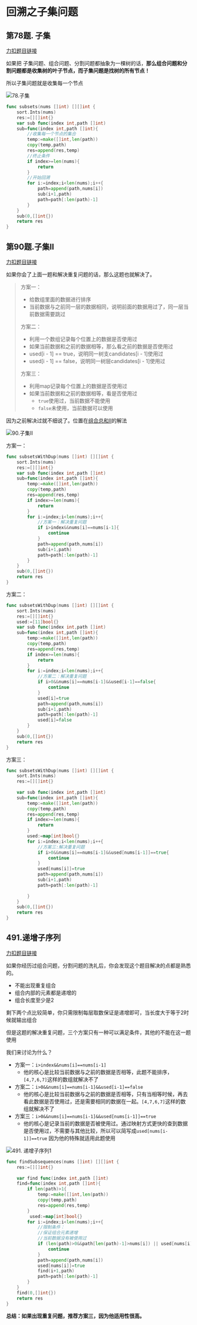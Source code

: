 # 回溯之子集问题

##  第78题. 子集

[力扣题目链接](https://leetcode-cn.com/problems/subsets/)

如果把 子集问题、组合问题、分割问题都抽象为一棵树的话，**那么组合问题和分割问题都是收集树的叶子节点，而子集问题是找树的所有节点！**

所以子集问题就是收集每一个节点

![78.子集](https://cdn.jsdelivr.net/gh/baici1/image-host/newimg/20210915152247.png)



```go
func subsets(nums []int) [][]int {
    sort.Ints(nums)
    res:=[][]int{}
    var sub func(index int,path []int)
    sub=func(index int,path []int){
        //收集每一个节点的集合
        temp:=make([]int,len(path))
        copy(temp,path)
        res=append(res,temp)
        //终止条件
        if index>=len(nums){
            return
        }
        //开始回溯
        for i:=index;i<len(nums);i++{
            path=append(path,nums[i])
            sub(i+1,path)
            path=path[:len(path)-1]
        }
    }
    sub(0,[]int{})
    return res
}
```

## 第90题.子集II

[力扣题目链接](https://leetcode-cn.com/problems/subsets-ii/)

如果你会了上面一题和解决重复问题的话，那么这题也就解决了。

> 方案一：
>
> * 给数组里面的数据进行排序
> * 当前数据与之前同一层的数据相同，说明前面的数据用过了，同一层当前数据需要跳过
>
> 方案二：
>
> * 利用一个数组记录每个位置上的数据是否使用过
> * 如果当前数据和之前的数据相等，那么看之前的数据是否使用过
> * used[i - 1] == true，说明同一树支candidates[i - 1]使用过
> * used[i - 1] == false，说明同一树层candidates[i - 1]使用过
>
> 方案三：
>
> * 利用map记录每个位置上的数据是否使用过
> * 如果当前数据和之前的数据相等，看是否使用过
>   * `true`使用过，当前数据不能使用
>   * `false`未使用，当前数据可以使用

因为之前解决过就不细说了。位置在[组合总和Ⅱ](Leetcode/回溯之组合问题.md/##组合总和Ⅱ)的解法

![90.子集II](https://cdn.jsdelivr.net/gh/baici1/image-host/newimg/20210915152725.png)

方案一：

```go
func subsetsWithDup(nums []int) [][]int {
    sort.Ints(nums)
    res:=[][]int{}
    var sub func(index int,path []int)
    sub=func(index int,path []int){
        temp:=make([]int,len(path))
        copy(temp,path)
        res=append(res,temp)
        if index>=len(nums){
            return
        }
        for i:=index;i<len(nums);i++{
            //方案一：解决重复问题
            if i>index&&nums[i]==nums[i-1]{
                continue
            }
            path=append(path,nums[i])
            sub(i+1,path)
            path=path[:len(path)-1]
        }
    }
    sub(0,[]int{})
    return res
}
```

方案二：

```go
func subsetsWithDup(nums []int) [][]int {
    sort.Ints(nums)
    res:=[][]int{}
    used:=[11]bool{}
    var sub func(index int,path []int)
    sub=func(index int,path []int){
        temp:=make([]int,len(path))
        copy(temp,path)
        res=append(res,temp)
        if index>=len(nums){
            return
        }
        for i:=index;i<len(nums);i++{
            //方案二：解决重复问题
            if i>0&&nums[i]==nums[i-1]&&used[i-1]==false{
                continue
            }
            used[i]=true
            path=append(path,nums[i])
            sub(i+1,path)
            path=path[:len(path)-1]
            used[i]=false
        }
    }
    sub(0,[]int{})
    return res
}
```



方案三：

```go
func subsetsWithDup(nums []int) [][]int {
    sort.Ints(nums)
    res:=[][]int{}
    
    var sub func(index int,path []int)
    sub=func(index int,path []int){
        temp:=make([]int,len(path))
        copy(temp,path)
        res=append(res,temp)
        if index>=len(nums){
            return
        }
        used:=map[int]bool{}
        for i:=index;i<len(nums);i++{
            //方案三:解决重复问题
            if i>0&&nums[i]==nums[i-1]&&used[nums[i-1]]==true{
                continue
            }
            used[nums[i]]=true
            path=append(path,nums[i])
            sub(i+1,path)
            path=path[:len(path)-1]
            
        }
    }
    sub(0,[]int{})
    return res
}
```

## 491.递增子序列

[力扣题目链接](https://leetcode-cn.com/problems/increasing-subsequences/)

如果你经历过组合问题，分割问题的洗礼后，你会发现这个题目解决的点都是熟悉的。

* 不能出现重复组合
* 组合内部的元素都是递增的
* 组合长度至少是2

剩下两个点比较简单，你只需限制每层取数保证是递增即可，当长度大于等于2时候就输出组合

但是这题的解决重复问题，三个方案只有一种可以满足条件，其他的不能在这一题使用

我们来讨论为什么？

* 方案一：`i>index&&nums[i]==nums[i-1]`
  * 他的核心是比较当前数据与之前的数据是否相等，此题不能排序，`[4,7,6,7]`这样的数组就解决不了
* 方案二：`i>0&&nums[i]==nums[i-1]&&used[i-1]==false`
  * 他的核心是比较当前数据与之前的数据是否相等，只有当相等时候，再去看此数据是否使用过，还是需要相同的数据在一起。`[4,7,6,7]`这样的数组就解决不了
* 方案三：`i>0&&nums[i]==nums[i-1]&&used[nums[i-1]]==true`
  * 他的核心是记录当前的数据是否被使用过。通过映射方式更快的查到数据是否使用过，不需要与其他比较，所以可以简写成`used[nums[i-1]]==true` 因为他的特殊就适用此题使用

![491. 递增子序列1](https://cdn.jsdelivr.net/gh/baici1/image-host/newimg/20210915162242.png)

```go
func findSubsequences(nums []int) [][]int {
    res:=[][]int{}
   
    var find func(index int,path []int)
    find=func(index int,path []int){
        if len(path)>1{
            temp:=make([]int,len(path))
            copy(temp,path)
            res=append(res,temp)
        }
         used:=map[int]bool{}
        for i:=index;i<len(nums);i++{
            //限制条件：
            //保证组合元素递增
            //当前数据没有被使用过
            if (len(path)>0&&path[len(path)-1]>nums[i]) || used[nums[i]]==true{
                continue
            }
            path=append(path,nums[i])
            used[nums[i]]=true
            find(i+1,path)
            path=path[:len(path)-1]
        }
    }
    find(0,[]int{})
    return res
}
```

**总结：如果出现重复问题，推荐方案三，因为他适用性很高。**



